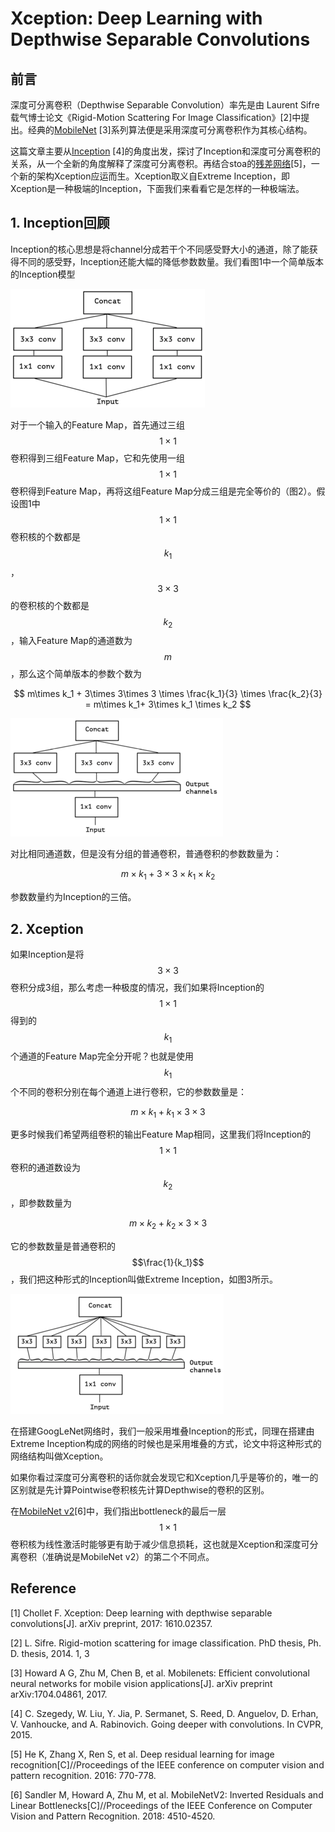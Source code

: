# Xception: Deep Learning with Depthwise Separable Convolutions

## 前言

深度可分离卷积（Depthwise Separable Convolution）率先是由 Laurent Sifre载气博士论文《Rigid-Motion Scattering For Image Classification》\[2\]中提出。经典的[MobileNet](https://senliuy.gitbooks.io/advanced-deep-learning/content/di-yi-zhang-ff1a-jing-dian-wang-luo/mobilenetxiang-jie.html) \[3\]系列算法便是采用深度可分离卷积作为其核心结构。

这篇文章主要从[Inception](https://senliuy.gitbooks.io/advanced-deep-learning/content/di-yi-zhang-ff1a-jing-dian-wang-luo/going-deeper-with-convolutions.html) \[4\]的角度出发，探讨了Inception和深度可分离卷积的关系，从一个全新的角度解释了深度可分离卷积。再结合stoa的[残差网络](https://senliuy.gitbooks.io/advanced-deep-learning/content/di-yi-zhang-ff1a-jing-dian-wang-luo/deep-residual-learning-for-image-recognition.html)\[5\]，一个新的架构Xception应运而生。Xception取义自Extreme Inception，即Xception是一种极端的Inception，下面我们来看看它是怎样的一种极端法。

## 1. Inception回顾

Inception的核心思想是将channel分成若干个不同感受野大小的通道，除了能获得不同的感受野，Inception还能大幅的降低参数数量。我们看图1中一个简单版本的Inception模型

![](/assets/Xception_1.png)

对于一个输入的Feature Map，首先通过三组$$1\times1$$卷积得到三组Feature Map，它和先使用一组$$1\times1$$卷积得到Feature Map，再将这组Feature Map分成三组是完全等价的（图2）。假设图1中$$1\times1$$卷积核的个数都是$$k_1$$，$$3\times3$$的卷积核的个数都是$$k_2$$，输入Feature Map的通道数为$$m$$，那么这个简单版本的参数个数为


$$
m\times k_1 + 3\times 3\times 3 \times \frac{k_1}{3} \times \frac{k_2}{3} = m\times k_1+ 3\times k_1 \times k_2
$$

![](/assets/Xception_2.png)

对比相同通道数，但是没有分组的普通卷积，普通卷积的参数数量为：


$$
m\times k_1 + 3\times3\times k_1 \times k_2
$$


参数数量约为Inception的三倍。

## 2. Xception

如果Inception是将$$3\times3$$卷积分成3组，那么考虑一种极度的情况，我们如果将Inception的$$1\times1$$得到的$$k_1$$个通道的Feature Map完全分开呢？也就是使用$$k_1$$个不同的卷积分别在每个通道上进行卷积，它的参数数量是：


$$
m\times k_1 + k_1\times 3\times 3
$$

更多时候我们希望两组卷积的输出Feature Map相同，这里我们将Inception的$$1\times1$$卷积的通道数设为$$k_2$$，即参数数量为

$$
m\times k_2 + k_2\times 3\times 3
$$

它的参数数量是普通卷积的$$\frac{1}{k_1}$$，我们把这种形式的Inception叫做Extreme Inception，如图3所示。

![](/assets/Xception_3.png)

在搭建GoogLeNet网络时，我们一般采用堆叠Inception的形式，同理在搭建由Extreme Inception构成的网络的时候也是采用堆叠的方式，论文中将这种形式的网络结构叫做Xception。

如果你看过深度可分离卷积的话你就会发现它和Xception几乎是等价的，唯一的区别就是先计算Pointwise卷积核先计算Depthwise的卷积的区别。

在[MobileNet v2](https://senliuy.gitbooks.io/advanced-deep-learning/content/di-yi-zhang-ff1a-jing-dian-wang-luo/mobilenetxiang-jie.html)[6]中，我们指出bottleneck的最后一层$$1\times1$$卷积核为线性激活时能够更有助于减少信息损耗，这也就是Xception和深度可分离卷积（准确说是MobileNet v2）的第二个不同点。





## Reference

\[1\] Chollet F. Xception: Deep learning with depthwise separable convolutions\[J\]. arXiv preprint, 2017: 1610.02357.

\[2\] L. Sifre. Rigid-motion scattering for image classification. PhD thesis, Ph. D. thesis, 2014. 1, 3

\[3\] Howard A G, Zhu M, Chen B, et al. Mobilenets: Efficient convolutional neural networks for mobile vision applications\[J\]. arXiv preprint arXiv:1704.04861, 2017.

\[4\] C. Szegedy, W. Liu, Y. Jia, P. Sermanet, S. Reed, D. Anguelov, D. Erhan, V. Vanhoucke, and A. Rabinovich. Going deeper with convolutions. In CVPR, 2015.

\[5\] He K, Zhang X, Ren S, et al. Deep residual learning for image recognition\[C\]//Proceedings of the IEEE conference on computer vision and pattern recognition. 2016: 770-778.

[6] Sandler M, Howard A, Zhu M, et al. MobileNetV2: Inverted Residuals and Linear Bottlenecks[C]//Proceedings of the IEEE Conference on Computer Vision and Pattern Recognition. 2018: 4510-4520.


